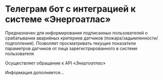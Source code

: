 # Телеграм бот с интеграцией к системе «Энергоатлас»
Предназначен для информирования подписанных пользователей о срабатывании аварийных критериев датчиков (пожара/задымленности/подтопления). Позволяет просматривать текущие показатели параметров датчиков от лица зарегистрированного в системе пользователя

Осуществляет обращение к API «_Энергоатлас_»

Информация дополняется...